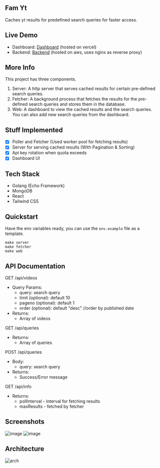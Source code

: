 ## Fam Yt
Caches yt results for predefined search queries for faster access.

## Live Demo
- Dashboard: [Dashboard](https://fam-yt.sudonick.me) (hosted on vercel)
- Backend: [Backend](https://fam-yt-backend.sudonick.me) (hosted on aws,
uses nginx as reverse proxy)

## More Info
This project has three components.
1. Server: A http server that serves cached results for certain pre-defined 
search queries.
2. Fetcher: A background process that fetches the results for the pre-defined
search queries and stores them in the database.
3. Web: A dashboard to view the cached results and the search queries. 
You can also add new search queries from the dashboard.

## Stuff Implemented
- [x] Poller and Fetcher (Used worker pool for fetching results)
- [x] Server for serving cached results (With Pagination & Sorting)
- [x] Api key rotation when quota exceeds
- [x] Dashboard UI

## Tech Stack 
- Golang (Echo Framework)
- MongoDB 
- React
- Tailwind CSS 

## Quickstart
Have the env variables ready, you can use the `env.example` file as a template.
```
make server
make fetcher
make web
```

## API Documentation
GET /api/videos
- Query Params:
    - query: search query
    - limit (optional): default 10
    - pageno (optional): default 1
    - order (optional): default "desc" //order by published date
- Returns:
    - Array of videos

GET /api/queries
- Returns:
    - Array of queries

POST /api/queries
- Body:
    - query: search query
- Returns:
    - Success/Error message

GET /api/info
- Returns:
    - pollInterval - interval for fetching results
    - maxResults - fetched by fetcher

## Screenshots
![image](https://github.com/sudo-nick16/fam-yt/assets/73229823/c75267fe-da51-4638-a73a-e26b4c915629)
![image](https://github.com/sudo-nick16/fam-yt/assets/73229823/5a2e0246-0358-4bb8-ac8c-2d849ba831c1)

## Architecture
![arch](https://github.com/sudo-nick16/fam-yt/assets/73229823/c012f193-e25d-4a61-9a44-7dded35aa8af)
